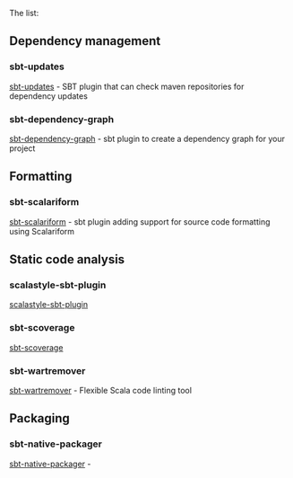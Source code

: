 The list:

## Dependency management
### sbt-updates
[sbt-updates](https://github.com/rtimush/sbt-updates) - SBT plugin that can check maven repositories for dependency updates

### sbt-dependency-graph
[sbt-dependency-graph](https://github.com/jrudolph/sbt-dependency-graph) - sbt plugin to create a dependency graph for your project

## Formatting
### sbt-scalariform
[sbt-scalariform](https://github.com/sbt/sbt-scalariform) - sbt plugin adding support for source code formatting using Scalariform

## Static code analysis
### scalastyle-sbt-plugin
[scalastyle-sbt-plugin](https://github.com/scalastyle/scalastyle-sbt-plugin)

### sbt-scoverage
[sbt-scoverage](https://github.com/scoverage/sbt-scoverage)

### sbt-wartremover
[sbt-wartremover](https://github.com/wartremover/wartremover) - Flexible Scala code linting tool

## Packaging
### sbt-native-packager
[sbt-native-packager](https://github.com/sbt/sbt-native-packager) -
